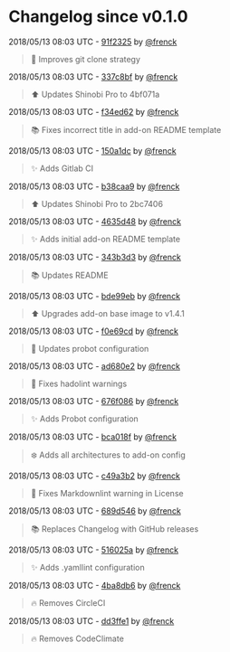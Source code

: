 # Changelog since v0.1.0

2018/05/13 08:03 UTC - [91f2325](https://github.com/hassio-addons/addon-shinobi/commit/91f23254f03c3e93b3b5d0f94010678232e1b70f) by [@frenck](https://github.com/frenck)
> :hammer: Improves git clone strategy 

2018/05/13 08:03 UTC - [337c8bf](https://github.com/hassio-addons/addon-shinobi/commit/337c8bfd578ea2c36c356b329234cfc6e35fd391) by [@frenck](https://github.com/frenck)
> :arrow_up: Updates Shinobi Pro to 4bf071a 

2018/05/13 08:03 UTC - [f34ed62](https://github.com/hassio-addons/addon-shinobi/commit/f34ed625125179feaf400d225c0906d3d2c7bf71) by [@frenck](https://github.com/frenck)
> :books: Fixes incorrect title in add-on README template 

2018/05/13 08:03 UTC - [150a1dc](https://github.com/hassio-addons/addon-shinobi/commit/150a1dc97db59d0787c46004fd1275d1ff67ae85) by [@frenck](https://github.com/frenck)
> :sparkles: Adds Gitlab CI 

2018/05/13 08:03 UTC - [b38caa9](https://github.com/hassio-addons/addon-shinobi/commit/b38caa9b5238a7f7853fd8bb8f06391753b89cda) by [@frenck](https://github.com/frenck)
> :arrow_up: Updates Shinobi Pro to 2bc7406 

2018/05/13 08:03 UTC - [4635d48](https://github.com/hassio-addons/addon-shinobi/commit/4635d489cf78e03b954d79abd178cc59e5c97a4b) by [@frenck](https://github.com/frenck)
> :sparkles: Adds initial add-on README template 

2018/05/13 08:03 UTC - [343b3d3](https://github.com/hassio-addons/addon-shinobi/commit/343b3d3a899c091f2bbb31d3a4fee7c0113ecbd6) by [@frenck](https://github.com/frenck)
> :books: Updates README 

2018/05/13 08:03 UTC - [bde99eb](https://github.com/hassio-addons/addon-shinobi/commit/bde99ebfe92e38a234c8bc167a09fb1a763adb6d) by [@frenck](https://github.com/frenck)
> :arrow_up: Upgrades add-on base image to v1.4.1 

2018/05/13 08:03 UTC - [f0e69cd](https://github.com/hassio-addons/addon-shinobi/commit/f0e69cd7ee762172afcd6513042181f361d2d6a6) by [@frenck](https://github.com/frenck)
> :rocket: Updates probot configuration 

2018/05/13 08:03 UTC - [ad680e2](https://github.com/hassio-addons/addon-shinobi/commit/ad680e2cec444118a20d1f43bcf7216aa6fc1f37) by [@frenck](https://github.com/frenck)
> :shirt: Fixes hadolint warnings 

2018/05/13 08:03 UTC - [676f086](https://github.com/hassio-addons/addon-shinobi/commit/676f086e38600053b4e84f866b51b4402af4476d) by [@frenck](https://github.com/frenck)
> :sparkles: Adds Probot configuration 

2018/05/13 08:03 UTC - [bca018f](https://github.com/hassio-addons/addon-shinobi/commit/bca018fd17ffad5890e55bc6f4f6e4219e6f27ba) by [@frenck](https://github.com/frenck)
> :snowflake: Adds all architectures to add-on config 

2018/05/13 08:03 UTC - [c49a3b2](https://github.com/hassio-addons/addon-shinobi/commit/c49a3b2d617eeb8ae86bafeeba94b514ae1d5bd5) by [@frenck](https://github.com/frenck)
> :shirt: Fixes Markdownlint warning in License 

2018/05/13 08:03 UTC - [689d546](https://github.com/hassio-addons/addon-shinobi/commit/689d5463d4233b624ea4a4b67d547ece6be1f644) by [@frenck](https://github.com/frenck)
> :books: Replaces Changelog with GitHub releases 

2018/05/13 08:03 UTC - [516025a](https://github.com/hassio-addons/addon-shinobi/commit/516025a77e1e14f6dbe71a60cdb4279198098a8c) by [@frenck](https://github.com/frenck)
> :sparkles: Adds .yamllint configuration 

2018/05/13 08:03 UTC - [4ba8db6](https://github.com/hassio-addons/addon-shinobi/commit/4ba8db60d4cf5180199b96623110718317ece0ce) by [@frenck](https://github.com/frenck)
> :fire: Removes CircleCI 

2018/05/13 08:03 UTC - [dd3ffe1](https://github.com/hassio-addons/addon-shinobi/commit/dd3ffe1e94aec494b8b2c1e9b6cbe124de2273da) by [@frenck](https://github.com/frenck)
> :fire: Removes CodeClimate 

